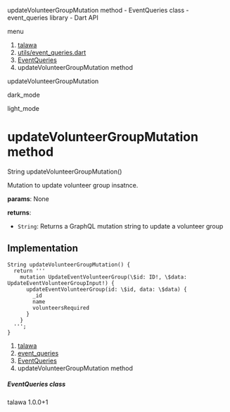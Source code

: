 




updateVolunteerGroupMutation method - EventQueries class - event\_queries library - Dart API







menu

1. [talawa](../../index.html)
2. [utils/event\_queries.dart](../../utils_event_queries/utils_event_queries-library.html)
3. [EventQueries](../../utils_event_queries/EventQueries-class.html)
4. updateVolunteerGroupMutation method

updateVolunteerGroupMutation


dark\_mode

light\_mode




# updateVolunteerGroupMutation method


String
updateVolunteerGroupMutation()

Mutation to update volunteer group insatnce.

**params**:
None

**returns**:

* `String`: Returns a GraphQL mutation string to update a volunteer group

## Implementation

```
String updateVolunteerGroupMutation() {
  return '''
    mutation UpdateEventVolunteerGroup(\$id: ID!, \$data: UpdateEventVolunteerGroupInput!) {
      updateEventVolunteerGroup(id: \$id, data: \$data) {
        _id
        name
        volunteersRequired
      }
    }
  ''';
}
```

 


1. [talawa](../../index.html)
2. [event\_queries](../../utils_event_queries/utils_event_queries-library.html)
3. [EventQueries](../../utils_event_queries/EventQueries-class.html)
4. updateVolunteerGroupMutation method

##### EventQueries class





talawa
1.0.0+1







